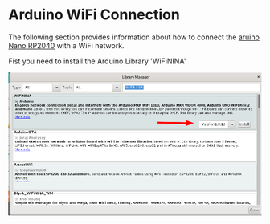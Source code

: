 # Arduino WiFi Connection

The following section provides information about how to connect the [aruino Nano RP2040](https://docs.arduino.cc/hardware/nano-rp2040-connect) with a WiFi network.

Fist you need to install the Arduino Library 'WiFiNINA'

<img src="./images/wifi-01.png" />
